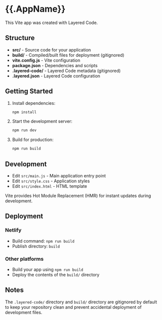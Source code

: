 # {{.AppName}}

This Vite app was created with Layered Code.

## Structure

- **src/** - Source code for your application
- **build/** - Compiled/built files for deployment (gitignored)
- **vite.config.js** - Vite configuration
- **package.json** - Dependencies and scripts
- **.layered-code/** - Layered Code metadata (gitignored)
- **.layered.json** - Layered Code configuration

## Getting Started

1. Install dependencies:
   ```bash
   npm install
   ```

2. Start the development server:
   ```bash
   npm run dev
   ```

3. Build for production:
   ```bash
   npm run build
   ```

## Development

- Edit `src/main.js` - Main application entry point
- Edit `src/style.css` - Application styles
- Edit `src/index.html` - HTML template

Vite provides Hot Module Replacement (HMR) for instant updates during development.

## Deployment

### Netlify
- Build command: `npm run build`
- Publish directory: `build`

### Other platforms
- Build your app using `npm run build`
- Deploy the contents of the `build/` directory

## Notes

The `.layered-code/` directory and `build/` directory are gitignored by default to keep your repository clean and prevent accidental deployment of development files.